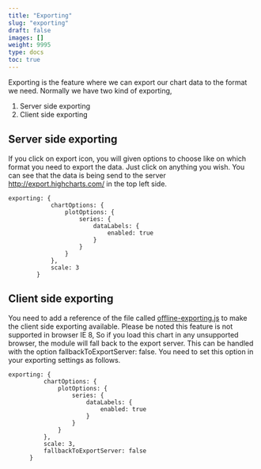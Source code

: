 ```yaml
---
title: "Exporting"
slug: "exporting"
draft: false
images: []
weight: 9995
type: docs
toc: true
---
```


Exporting is the feature where we can export our chart data to the format we need. Normally we have two kind of exporting,

 1. Server side exporting
 2. Client side exporting

## Server side exporting
If you click on export icon, you will given options to choose like on which format you need to export the data. Just click on anything you wish. You can see that the data is being send to the server http://export.highcharts.com/ in the top left side.

    exporting: {
                chartOptions: {
                    plotOptions: {
                        series: {
                            dataLabels: {
                                enabled: true
                            }
                        }
                    }
                },
                scale: 3
            }

## Client side exporting
You need to add a reference of the file called [offline-exporting.js][1] to make the client side exporting available. Please be noted this feature is not supported in browser IE 8, So if you load this chart in any unsupported browser, the module will fall back to the export server. This can be handled with the option fallbackToExportServer: false. You need to set this option in your exporting settings as follows.

    exporting: {
              chartOptions: {
                  plotOptions: {
                      series: {
                          dataLabels: {
                              enabled: true
                          }
                      }
                  }
              },
              scale: 3,
              fallbackToExportServer: false
          }


  [1]: https://code.highcharts.com/modules/offline-exporting.js

